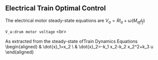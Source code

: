 ## Electrical Train Optimal Control

The electrical motor steady-state equations are 
$V_a = RI_a+\omega (M_{af}I_f)$

`V_a:drum motor voltage` <br\>

As extracted from the steady-state ofTrain Dynamics Equations
\begin{aligned}
& \dot{x}_1=x_2 \\
& \dot{x}_2=-k_1 x_2-k_2 x_2^2+k_3 u
\end{aligned}
